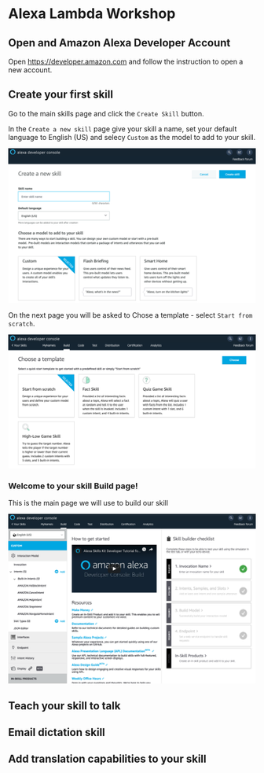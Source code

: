 # Alexa Lambda Workshop

## Open and Amazon Alexa Developer Account
Open https://developer.amazon.com and follow the instruction to open a new account.

## Create your first skill
Go to the main skills page and click the ```Create Skill``` button.

In the ```Create a new skill``` page give your skill a name, set your default language to English (US) and selecy ```Custom``` as the model to add to your skill.

![Create New Skill](screenshots/Screen1.png)

On the next page you will be asked to Chose a template - select ```Start from scratch```.

![Choose Template](screenshots/Screen2.png)

### Welcome to your skill Build page!
This is the main page we will use to build our skill

![Skill Editor](screenshots/Screen3.png)

## Teach your skill to talk

## Email dictation skill

## Add translation capabilities to your skill
